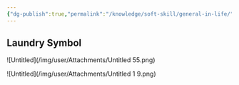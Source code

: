 ```yaml
---
{"dg-publish":true,"permalink":"/knowledge/soft-skill/general-in-life/","noteIcon":""}
---
```


## Laundry Symbol
![Untitled](/img/user/Attachments/Untitled 55.png)

![Untitled](/img/user/Attachments/Untitled 1 9.png)